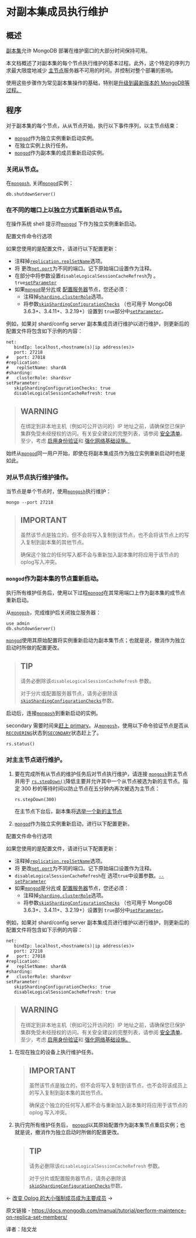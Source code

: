 # 对副本集成员执行维护

## 概述

[副本集](https://www.mongodb.com/docs/manual/reference/glossary/#std-term-replica-set)允许 MongoDB 部署在维护窗口的大部分时间保持可用。

本文档概述了对副本集的每个节点执行维护的基本过程。此外，这个特定的序列力求最大限度地减少 [主节点](https://www.mongodb.com/docs/manual/reference/glossary/#std-term-primary)服务器不可用的时间，并控制对整个部署的影响。

使用这些步骤作为常见副本集操作的基础，特别是[升级到最新版本的 MongoDB等过程。](https://www.mongodb.com/docs/manual/tutorial/upgrade-revision/)

## 程序

对于副本集的每个节点，从从节点开始，执行以下事件序列，以主节点结束：

- [`mongod`](https://www.mongodb.com/docs/manual/reference/program/mongod/#mongodb-binary-bin.mongod)作为独立实例重新启动实例。
- 在独立实例上执行任务。
- [`mongod`](https://www.mongodb.com/docs/manual/reference/program/mongod/#mongodb-binary-bin.mongod)作为副本集的成员重新启动实例。



### 关闭从节点。

在[`mongosh`](https://www.mongodb.com/docs/mongodb-shell/#mongodb-binary-bin.mongosh), 关闭[`mongod`](https://www.mongodb.com/docs/manual/reference/program/mongod/#mongodb-binary-bin.mongod)实例：

```
db.shutdownServer()
```



### 在不同的端口上以独立方式重新启动从节点。

在操作系统 shell 提示符[`mongod`](https://www.mongodb.com/docs/manual/reference/program/mongod/#mongodb-binary-bin.mongod) 下作为独立实例重新启动。

配置文件命令行选项

如果您使用的是配置文件，请进行以下配置更新：

- 注释掉[`replication.replSetName`](https://www.mongodb.com/docs/manual/reference/configuration-options/#mongodb-setting-replication.replSetName)选项。
- 将 更改[`net.port`](https://www.mongodb.com/docs/manual/reference/configuration-options/#mongodb-setting-net.port)为不同的端口。记下原始端口设置作为注释。
- 在部分中将参数设置`disableLogicalSessionCacheRefresh`为 。`true`[`setParameter`](https://www.mongodb.com/docs/manual/reference/configuration-options/#mongodb-setting-setParameter)
- 如果[`mongod`](https://www.mongodb.com/docs/manual/reference/program/mongod/#mongodb-binary-bin.mongod)是分[片](https://www.mongodb.com/docs/manual/reference/glossary/#std-term-shard)或 [配置服务器](https://www.mongodb.com/docs/manual/reference/glossary/#std-term-config-server)节点，您还必须：
  - 注释掉[`sharding.clusterRole`](https://www.mongodb.com/docs/manual/reference/configuration-options/#mongodb-setting-sharding.clusterRole)选项。
  - 将参数[`skipShardingConfigurationChecks`](https://www.mongodb.com/docs/manual/reference/parameters/#mongodb-parameter-param.skipShardingConfigurationChecks) （也可用于 MongoDB 3.6.3+、3.4.11+、3.2.19+）设置到 `true`部分中[`setParameter`](https://www.mongodb.com/docs/manual/reference/configuration-options/#mongodb-setting-setParameter)。

例如，如果对 shard/config server 副本集成员进行维护以进行维护，则更新后的配置文件将包含如下示例的内容：

```
net:
   bindIp: localhost,<hostname(s)|ip address(es)>
   port: 27218
#   port: 27018
#replication:
#   replSetName: shardA
#sharding:
#   clusterRole: shardsvr
setParameter:
   skipShardingConfigurationChecks: true
   disableLogicalSessionCacheRefresh: true
```

>## WARNING
>
>在绑定到非本地主机（例如可公开访问的）IP 地址之前，请确保您已保护集群免受未经授权的访问。有关安全建议的完整列表，请参阅 [安全清单](https://www.mongodb.com/docs/manual/administration/security-checklist/)。至少，考虑 [启用身份验证](https://www.mongodb.com/docs/manual/administration/security-checklist/#std-label-checklist-auth)和 [强化网络基础设施。](https://www.mongodb.com/docs/manual/core/security-hardening/)



始终从[`mongod`](https://www.mongodb.com/docs/manual/reference/program/mongod/#mongodb-binary-bin.mongod)同一用户开始，即使在将副本集成员作为独立实例重新启动时也是如此。



### 对从节点执行维护操作。

当节点是单个节点时，使用[`mongosh`](https://www.mongodb.com/docs/mongodb-shell/#mongodb-binary-bin.mongosh)执行维护：

```
mongo --port 27218
```

>## IMPORTANT
>
>虽然该节点是独立的，但不会将写入复制到该节点，也不会将该节点上的写入复制到副本集的其他节点。
>
>确保这个独立的任何写入都不会与重新加入副本集时将应用于该节点的oplog写入冲突。





### `mongod`作为副本集的节点重新启动。

执行所有维护任务后，使用以下过程[`mongod`](https://www.mongodb.com/docs/manual/reference/program/mongod/#mongodb-binary-bin.mongod)在其常用端口上作为副本集的成节点重新启动。

从[`mongosh`](https://www.mongodb.com/docs/mongodb-shell/#mongodb-binary-bin.mongosh)，完成维护后关闭独立服务器：

```
use admin
db.shutdownServer()
```



[`mongod`](https://www.mongodb.com/docs/manual/reference/program/mongod/#mongodb-binary-bin.mongod)使用其原始配置将实例重新启动为副本集节点；也就是说，撤消作为独立启动时所做的配置更改。

>## TIP
>
>请务必删除该`disableLogicalSessionCacheRefresh` 参数。
>
>对于分片或配置服务器节点，请务必删除该 [`skipShardingConfigurationChecks`](https://www.mongodb.com/docs/manual/reference/parameters/#mongodb-parameter-param.skipShardingConfigurationChecks)参数。



启动后，连接[`mongosh`](https://www.mongodb.com/docs/mongodb-shell/#mongodb-binary-bin.mongosh)到重新启动的实例。

secondary 需要时间来[赶上 primary](https://www.mongodb.com/docs/manual/core/replica-set-sync/)。从[`mongosh`](https://www.mongodb.com/docs/mongodb-shell/#mongodb-binary-bin.mongosh)，使用以下命令验证节点是否从 [`RECOVERING`](https://www.mongodb.com/docs/manual/reference/replica-states/#mongodb-replstate-replstate.RECOVERING)状态到[`SECONDARY`](https://www.mongodb.com/docs/manual/reference/replica-states/#mongodb-replstate-replstate.SECONDARY)状态赶上了。

```
rs.status()
```





### 对主主节点进行维护。

1. 要在完成所有从节点的维护任务后对节点执行维护，请连接 [`mongosh`](https://www.mongodb.com/docs/mongodb-shell/#mongodb-binary-bin.mongosh)到主节点并用于 [`rs.stepDown()`](https://www.mongodb.com/docs/manual/reference/method/rs.stepDown/#mongodb-method-rs.stepDown)降低主要并允许其中一个从节点被选为新的主节点。指定 300 秒的等待时间以防止节点在五分钟内再次被选为主节点：

   ```
   rs.stepDown(300)
   ```

   

   在主节点下台后，副本集将[选举一个新的主节点 ](https://www.mongodb.com/docs/manual/core/replica-set-elections/#std-label-replica-set-elections)

2. [`mongod`](https://www.mongodb.com/docs/manual/reference/program/mongod/#mongodb-binary-bin.mongod)作为独立实例重新启动，进行以下配置更新。

配置文件命令行选项

如果您使用的是配置文件，请进行以下配置更新：

- 注释掉[`replication.replSetName`](https://www.mongodb.com/docs/manual/reference/configuration-options/#mongodb-setting-replication.replSetName)选项。
- 将 更改[`net.port`](https://www.mongodb.com/docs/manual/reference/configuration-options/#mongodb-setting-net.port)为不同的端口。记下原始端口设置作为注释。
- `disableLogicalSessionCacheRefresh`在 选项`true`中设置参数。[`--setParameter`](https://www.mongodb.com/docs/manual/reference/program/mongod/#std-option-mongod.--setParameter)
- 如果[`mongod`](https://www.mongodb.com/docs/manual/reference/program/mongod/#mongodb-binary-bin.mongod)是分[片](https://www.mongodb.com/docs/manual/reference/glossary/#std-term-shard)或 [配置服务器](https://www.mongodb.com/docs/manual/reference/glossary/#std-term-config-server)节点，您还必须：
  - 注释掉[`sharding.clusterRole`](https://www.mongodb.com/docs/manual/reference/configuration-options/#mongodb-setting-sharding.clusterRole)选项。
  - 将参数[`skipShardingConfigurationChecks`](https://www.mongodb.com/docs/manual/reference/parameters/#mongodb-parameter-param.skipShardingConfigurationChecks) （也可用于 MongoDB 3.6.3+、3.4.11+、3.2.19+）设置到 `true`部分中[`setParameter`](https://www.mongodb.com/docs/manual/reference/configuration-options/#mongodb-setting-setParameter)。

例如，如果对 shard/config server 副本集成员进行维护以进行维护，则更新后的配置文件将包含如下示例的内容：

```
net:
   bindIp: localhost,<hostname(s)|ip address(es)>
   port: 27218
#   port: 27018
#replication:
#   replSetName: shardA
#sharding:
#   clusterRole: shardsvr
setParameter:
   skipShardingConfigurationChecks: true
   disableLogicalSessionCacheRefresh: true
```



>## WARNING
>
>在绑定到非本地主机（例如可公开访问的）IP 地址之前，请确保您已保护集群免受未经授权的访问。有关安全建议的完整列表，请参阅 [安全清单](https://www.mongodb.com/docs/manual/administration/security-checklist/)。至少，考虑 [启用身份验证](https://www.mongodb.com/docs/manual/administration/security-checklist/#std-label-checklist-auth)和 [强化网络基础设施。](https://www.mongodb.com/docs/manual/core/security-hardening/)



1. 在现在独立的设备上执行维护任务。

   >## IMPORTANT
   >
   >虽然该节点是独立的，但不会将写入复制到该节点，也不会将该成员上的写入复制到副本集的其他节点。
   >
   >确保这个独立的任何写入都不会与重新加入副本集时将应用于该节点的 oplog 写入冲突。

   

2. 执行完所有维护任务后， [`mongod`](https://www.mongodb.com/docs/manual/reference/program/mongod/#mongodb-binary-bin.mongod)以其原始配置作为副本集节点重启实例；也就是说，撤消作为独立启动时所做的配置更改。

   

   

   >## TIP
   >
   >请务必删除该`disableLogicalSessionCacheRefresh` 参数。
   >
   >对于分片或配置服务器节点，请务必删除该 [`skipShardingConfigurationChecks`](https://www.mongodb.com/docs/manual/reference/parameters/#mongodb-parameter-param.skipShardingConfigurationChecks)参数。

←  [改变 Oplog 的大小](https://www.mongodb.com/docs/manual/tutorial/change-oplog-size/)[强制成员成为主要成员](https://www.mongodb.com/docs/manual/tutorial/force-member-to-be-primary/) →

原文链接 - https://docs.mongodb.com/manual/tutorial/perform-maintence-on-replica-set-members/ 

译者：陆文龙



